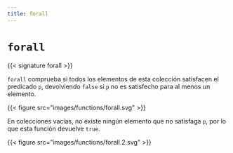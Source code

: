 ```yaml
---
title: forall
---
```


# `forall`

{{< signature forall >}}

`forall` comprueba si todos los elementos de esta colección satisfacen el predicado `p`, devolviendo `false` si `p` no es satisfecho para al menos un elemento.

{{< figure src="images/functions/forall.svg" >}}

En colecciones vacías, no existe ningún elemento que no satisfaga `p`, por lo que esta función devuelve `true`.

{{< figure src="images/functions/forall.2.svg" >}}
